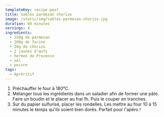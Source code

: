 ```yaml
---
templateKey: recipe-post
title: Sablés parmesan chorizo
image: /static/img/sablés-parmesan-chorizo.jpg
duration: 60 minutes
servings: 4
ingredients:
  - 150g de parmesan
  - 200g de farine
  - 20g de chorizo
  - 2 jaunes d'œufs
  - herbes de Provence
  - sel
  - poivre
tags:
  - Apréritif
---
```

1. Préchauffer le four à 180°C.
2. Mélanger tous les ingrédients dans un saladier afin de former une pâte. Faire un boudin et le placer au frai 1h. Puis le couper en tranches.
3. Sur du papier sulfurisé, placer les rondelles. Les mettre au four 10 à 15 minutes le temps qu'ils soient bien dorés. Parfait pour l'apéro !